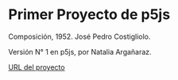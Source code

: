 # Primer Proyecto de p5js

Composición, 1952. José Pedro Costigliolo.

Versión N° 1 en p5js, por Natalia Argañaraz.

[URL del proyecto](https://editor.p5js.org/planetanati/full/ql7aPCHFS)
